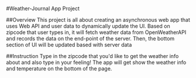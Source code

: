 #Weather-Journal App Project

##Overview
This project is all about creating an asynchronous web app that uses Web API and user data to dynamically update the UI.
Based on zipcode that user types in, it will fetch weather data from OpenWeatherAPI and records the data on the end-point of the server.
Then, the bottom section of UI will be updated based with server data

##Instruction
Type in the zipcode that you'd like to get the weather info about and also type in your feeling!
The app will get show the weather info and temperature on the bottom of the page.

